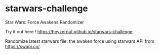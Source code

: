 # starwars-challenge

Star Wars: Force Awakens Randomizer

Try it out here ! https://heyzernut.github.io/starwars-challenge

Randomize latest starwars file: the awaken force using starwars API from https://swapi.co/.
